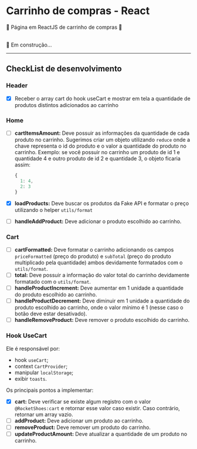 
# Carrinho de compras - React


🚧  Página em ReactJS de carrinho de compras  🚧
<br>
<br>

  🚀 Em construção... 

---
## CheckList de desenvolvimento

### Header
- [x] Receber o array cart do hook useCart e mostrar em tela a quantidade de produtos distintos adicionados ao carrinho
### Home

- [ ] **cartItemsAmount:** Deve possuir as informações da quantidade de cada produto no carrinho. Sugerimos criar um objeto utilizando `reduce` onde a chave representa o id do produto e o valor a quantidade do produto no carrinho. Exemplo: se você possuir no carrinho um produto de id 1 e quantidade 4 e outro produto de id 2 e quantidade 3, o objeto ficaria assim:

  ```jsx
  {
    1: 4,
    2: 3
  }
  ```

- [x] **loadProducts:** Deve buscar os produtos da Fake API e formatar o preço utilizando o helper `utils/format`
- [ ] **handleAddProduct:** Deve adicionar o produto escolhido ao carrinho.

### Cart 

- [ ] **cartFormatted:** Deve formatar o carrinho adicionando os campos `priceFormatted` (preço do produto) e `subTotal` (preço do produto multiplicado pela quantidade) ambos devidamente formatados com o `utils/format`.
- [ ] **total:** Deve possuir a informação do valor total do carrinho devidamente formatado com o `utils/format`.
- [ ] **handleProductIncrement:** Deve aumentar em 1 unidade a quantidade do produto escolhido ao carrinho.
- [ ] **handleProductDecrement:** Deve diminuir em 1 unidade a quantidade do produto escolhido ao carrinho, onde o valor mínimo é 1 (nesse caso o botão deve estar desativado).
- [ ] **handleRemoveProduct:** Deve remover o produto escolhido do carrinho.

### Hook UseCart

Ele é responsável por:
- hook `useCart`;
- context `CartProvider`;
- manipular `localStorage`;
- exibir `toasts`.

Os principais pontos a implementar:

- [x] **cart:** Deve verificar se existe algum registro com o valor `@RocketShoes:cart` e retornar esse valor caso existir. Caso contrário, retornar um array vazio.
- [ ] **addProduct:** Deve adicionar um produto ao carrinho.
- [ ] **removeProduct:** Deve remover um produto do carrinho.     
- [ ] **updateProductAmount:** Deve atualizar a quantidade de um produto no carrinho. 